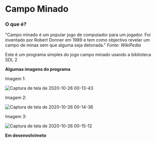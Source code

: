 # Campo Minado
 ### O que é?
 "Campo minado é um popular jogo de computador para um jogador. Foi inventado por Robert Donner em 1989 e tem como objectivo revelar um campo de minas sem que alguma seja detonada."
 *Fonte: WikiPedia*
 
 Este é um programa simples do jogo campo minado usando a biblioteca SDL 2
 
 **Algumas imagens do programa**

Imagem 1:

![Captura de tela de 2020-10-26 00-13-43](https://user-images.githubusercontent.com/65574850/97130803-30803400-1721-11eb-973d-541942ae6d00.png)

Imagem 2:

![Captura de tela de 2020-10-26 00-14-36](https://user-images.githubusercontent.com/65574850/97130817-38d86f00-1721-11eb-8734-74e79fc62383.png)

Imagem 3:

![Captura de tela de 2020-10-26 00-15-12](https://user-images.githubusercontent.com/65574850/97130830-4130aa00-1721-11eb-85c6-8f626c86d69b.png)


**Em desenvolvimeto**
